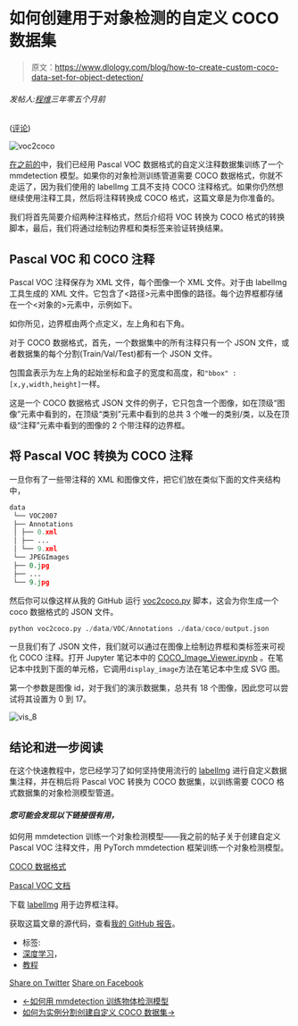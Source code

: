 # 如何创建用于对象检测的自定义 COCO 数据集

> 原文：<https://www.dlology.com/blog/how-to-create-custom-coco-data-set-for-object-detection/>

###### 发帖人:[程维](/blog/author/Chengwei/)三年零五个月前

([评论](/blog/how-to-create-custom-coco-data-set-for-object-detection/#disqus_thread))

![voc2coco](img/c6b0c8a93828312e4b6d5854b9e400a0.png)

[在之前的](https://www.dlology.com/blog/how-to-train-an-object-detection-model-with-mmdetection/)中，我们已经用 Pascal VOC 数据格式的自定义注释数据集训练了一个 mmdetection 模型。如果你的对象检测训练管道需要 COCO 数据格式，你就不走运了，因为我们使用的 labelImg 工具不支持 COCO 注释格式。如果你仍然想继续使用注释工具，然后将注释转换成 COCO 格式，这篇文章是为你准备的。

我们将首先简要介绍两种注释格式，然后介绍将 VOC 转换为 COCO 格式的转换脚本，最后，我们将通过绘制边界框和类标签来验证转换结果。

## Pascal VOC 和 COCO 注释

Pascal VOC 注释保存为 XML 文件，每个图像一个 XML 文件。对于由 labelImg 工具生成的 XML 文件。它包含了<路径>元素中图像的路径。每个边界框都存储在一个<对象的>元素中，示例如下。

如你所见，边界框由两个点定义，左上角和右下角。

对于 COCO 数据格式，首先，一个数据集中的所有注释只有一个 JSON 文件，或者数据集的每个分割(Train/Val/Test)都有一个 JSON 文件。

包围盒表示为左上角的起始坐标和盒子的宽度和高度，和`"bbox" :[x,y,width,height]`一样。

这是一个 COCO 数据格式 JSON 文件的例子，它只包含一个图像，如在顶级“图像”元素中看到的，在顶级“类别”元素中看到的总共 3 个唯一的类别/类，以及在顶级“注释”元素中看到的图像的 2 个带注释的边界框。

## 将 Pascal VOC 转换为 COCO 注释

一旦你有了一些带注释的 XML 和图像文件，把它们放在类似下面的文件夹结构中，

```py
data
 └── VOC2007
 ├── Annotations
 │ ├── 0.xml
 │ ├── ...
 │ └── 9.xml
 └── JPEGImages
 ├── 0.jpg
 ├── ...
 └── 9.jpg
```

然后你可以像这样从我的 GitHub 运行 [voc2coco.py](https://github.com/Tony607/voc2coco/blob/master/voc2coco.py) 脚本，这会为你生成一个 coco 数据格式的 JSON 文件。

```py
python voc2coco.py ./data/VOC/Annotations ./data/coco/output.json
```

一旦我们有了 JSON 文件，我们就可以通过在图像上绘制边界框和类标签来可视化 COCO 注释。打开 Jupyter 笔记本中的 [COCO_Image_Viewer.ipynb](https://github.com/Tony607/voc2coco/blob/master/COCO_Image_Viewer.ipynb) 。在笔记本中找到下面的单元格，它调用`display_image`方法在笔记本中生成 SVG 图。

第一个参数是图像 id，对于我们的演示数据集，总共有 18 个图像，因此您可以尝试将其设置为 0 到 17。

![vis_8](img/845a44fd2de5fb2b9a15bd949c320bde.png)

## 结论和进一步阅读

在这个快速教程中，您已经学习了如何坚持使用流行的 [labelImg](https://tzutalin.github.io/labelImg/) [](https://tzutalin.github.io/labelImg/)进行自定义数据集注释，并在稍后将 Pascal VOC 转换为 COCO 数据集，以训练需要 COCO 格式数据集的对象检测模型管道。

#### *您可能会发现以下链接很有用，*

如何用 mmdetection 训练一个对象检测模型——我之前的帖子关于创建自定义 Pascal VOC 注释文件，用 PyTorch mmdetection 框架训练一个对象检测模型。

[COCO 数据格式](http://cocodataset.org/#format-data)

[Pascal VOC 文档](https://pjreddie.com/media/files/VOC2012_doc.pdf)

下载 [labelImg](https://tzutalin.github.io/labelImg/) 用于边界框注释。

获取这篇文章的源代码，查看[我的 GitHub 报告](https://github.com/Tony607/voc2coco)。

*   标签:
*   [深度学习](/blog/tag/deep-learning/)，
*   [教程](/blog/tag/tutorial/)

[Share on Twitter](https://twitter.com/intent/tweet?url=https%3A//www.dlology.com/blog/how-to-create-custom-coco-data-set-for-object-detection/&text=How%20to%20create%20custom%20COCO%20data%20set%20for%20object%20detection) [Share on Facebook](https://www.facebook.com/sharer/sharer.php?u=https://www.dlology.com/blog/how-to-create-custom-coco-data-set-for-object-detection/)

*   [←如何用 mmdetection 训练物体检测模型](/blog/how-to-train-an-object-detection-model-with-mmdetection/)
*   [如何为实例分割创建自定义 COCO 数据集→](/blog/how-to-create-custom-coco-data-set-for-instance-segmentation/)